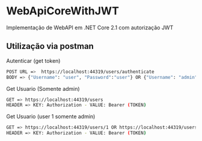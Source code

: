 # WebApiCoreWithJWT
Implementação de WebAPI em .NET Core 2.1 com autorização JWT

## Utilização via postman
Autenticar (get token)
```sh
POST URL =>  https://localhost:44319/users/authenticate
BODY => {"Username": "user", "Password":"user"} OR {"Username": "admin", "Password":"admin"}
```
Get Usuario (Somente admin)
```sh
GET => https://localhost:44319/users
HEADER => KEY: Authorization - VALUE: Bearer (TOKEN) 
```
Get Usuario (user 1 somente admin)
```sh
GET => https://localhost:44319/users/1 OR https://localhost:44319/users/2
HEADER => KEY: Authorization - VALUE: Bearer (TOKEN) 
```
